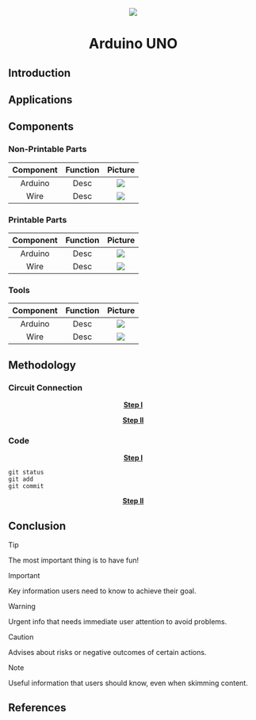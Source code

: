 <p align="center">
  <img src="https://s-m.com.sa/ar/images/logo.png" />

<h1 align="center"; color="blue">Arduino UNO</h1>

## **Introduction**

## **Applications**

## **Components**
### Non-Printable Parts

| Component | Function | Picture |
| :---:        |     :---:      |          :---: |
| Arduino   | Desc     | <img src="https://s-m.com.sa/ar/images/logo.png" />    |
| Wire    | Desc       | <img src="https://s-m.com.sa/ar/images/logo.png" />     |


### Printable Parts
| Component | Function | Picture |
| :---:        |     :---:      |          :---: |
| Arduino   | Desc     | <img src="https://s-m.com.sa/ar/images/logo.png" />    |
| Wire    | Desc       | <img src="https://s-m.com.sa/ar/images/logo.png" />     |
### Tools
| Component | Function | Picture |
| :---:        |     :---:      |          :---: |
| Arduino   | Desc     | <img src="https://s-m.com.sa/ar/images/logo.png" />    |
| Wire    | Desc       | <img src="https://s-m.com.sa/ar/images/logo.png" />     |

## **Methodology**
### Circuit Connection
<p align="center" >
  <ins> <b> Step I </b> </ins>
</p>

<p align="center" >
  <ins> <b> Step II </b> </ins>
</p>

### Code
<p align="center" >
  <ins> <b> Step I </b> </ins>
</p>

  ```
git status
git add
git commit
```
<p align="center" >
  <ins> <b> Step II </b> </ins>
</p>


## **Conclusion**
> [!TIP]
> The most important thing is to have fun!

> [!IMPORTANT]
> Key information users need to know to achieve their goal.

> [!WARNING]
> Urgent info that needs immediate user attention to avoid problems.

> [!CAUTION]
> Advises about risks or negative outcomes of certain actions.

> [!NOTE]
> Useful information that users should know, even when skimming content.

## **References**

[^1]: Ref

[^2]: Ref






